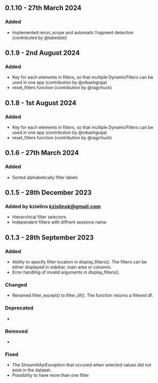 ## 0.1.10 - 27th March 2024
### Added
- Implemented rerun_scope and automatic fragment detection (contributed by @tabedzki)

## 0.1.9 - 2nd August 2024
### Added
- Key for each elements in filters, so that multiple DynamicFilters can be used in one app (contribution by @vikashgraja)
- reset_filters function (contribution by @ragchuck)

## 0.1.8 - 1st August 2024
### Added
- Key for each elements in filters, so that multiple DynamicFilters can be used in one app (contribution by @vikashgraja)
- reset_filters function (contribution by @ragchuck)

## 0.1.6 - 27th March 2024
### Added
- Sorted alphabetically filter labels

## 0.1.5 - 28th December 2023
### Added by kzielins <Krzysztof Zielinski> kzislinsk@gmail.com
- Hierarchical filter selectors
- Independent filters with diffrent sessions name

## 0.1.3 - 28th September 2023
### Added
- Ability to specify filter location in display_filters(). The filters can be either displayed in sidebar, main area or columns.
- Error handling of invalid arguments in display_filters().

### Changed
- Renamed filter_except() to filter_df(). The function returns a filtered df.

### Deprecated
-

### Removed
-

### Fixed
- The StreamlitApiException that occured when selected values did not exist in the dataset.
- Possibility to have more than one filter
